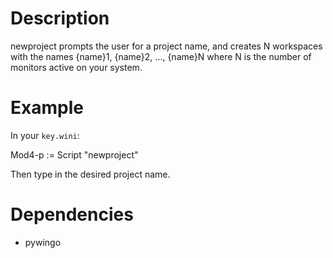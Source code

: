 Description
===========
newproject prompts the user for a project name, and creates N workspaces with 
the names {name}1, {name}2, ..., {name}N where N is the number of monitors 
active on your system.


Example
=======
In your `key.wini`:

  Mod4-p := Script "newproject"

Then type in the desired project name.


Dependencies
============
* pywingo

